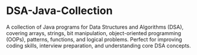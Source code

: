 # DSA-Java-Collection
A collection of Java programs for Data Structures and Algorithms (DSA), covering arrays, strings, bit manipulation, object-oriented programming (OOPs), patterns, functions, and logical problems. Perfect for improving coding skills, interview preparation, and understanding core DSA concepts.
